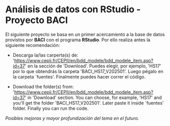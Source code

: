 # Análisis de datos con RStudio - Proyecto BACI

El siguiente proyecto se basa en un primer acercamiento a la base de datos provistos por **BACI** con el programa **RStudio**. Por ello realiza antes la siguiente recomendación:

- Descarga la/las carperta(s) de: 'https://www.cepii.fr/CEPII/en/bdd_modele/bdd_modele_item.asp?id=37' en la sección de 'Download'. 
Puedes elegir, por ejemplo, 'HS17' por lo que obtendrás la carpeta 'BACI_HS17_V202501'. Luego pégalo en la carpeta ´fuentes'. 
Finalmente puedes hacer correr el código.

- Download the folder(s) from: 'https://www.cepii.fr/CEPII/en/bdd_modele/bdd_modele_item.asp?id=37' in 'Download' section. 
You can choose, for example, 'HS17' and you'll get the folder 'BACI_HS17_V202501'. Later paste it inside ´fuentes' folder.
Finally you can run the code.

*Posibles mejoras y mayor profundización del tema en el futuro.*
